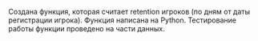 Создана функция, которая считает retention игроков (по дням от даты регистрации игрока).
Функция написана на Python. 
Тестирование работы функции проведено на части данных.
